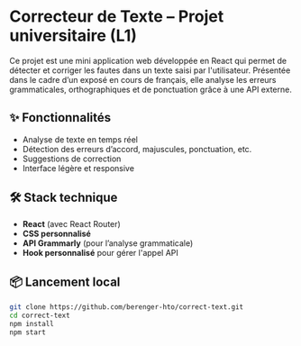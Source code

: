 # Correcteur de Texte – Projet universitaire (L1)

Ce projet est une mini application web développée en React qui permet de détecter et corriger les fautes dans un texte saisi par l'utilisateur. Présentée dans le cadre d’un exposé en cours de français, elle analyse les erreurs grammaticales, orthographiques et de ponctuation grâce à une API externe.

## ✨ Fonctionnalités

- Analyse de texte en temps réel
- Détection des erreurs d’accord, majuscules, ponctuation, etc.
- Suggestions de correction
- Interface légère et responsive

## 🛠️ Stack technique

- **React** (avec React Router)
- **CSS personnalisé**
- **API Grammarly** (pour l’analyse grammaticale)
- **Hook personnalisé** pour gérer l'appel API

## 📦 Lancement local

```bash
git clone https://github.com/berenger-hto/correct-text.git
cd correct-text
npm install
npm start
